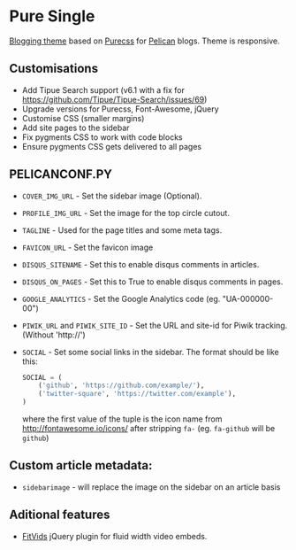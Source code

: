 Pure Single
===========

[Blogging theme](http://purepelican.com) based on [Purecss](http:purecss.io) for [Pelican](http://docs.getpelican.com/) blogs.
Theme is responsive.

## Customisations

* Add Tipue Search support (v6.1 with a fix for
  https://github.com/Tipue/Tipue-Search/issues/69)
* Upgrade versions for Purecss, Font-Awesome, jQuery
* Customise CSS (smaller margins)
* Add site pages to the sidebar
* Fix pygments CSS to work with code blocks
* Ensure pygments CSS gets delivered to all pages

## PELICANCONF.PY

* `COVER_IMG_URL` - Set the sidebar image (Optional).
* `PROFILE_IMG_URL` - Set the image for the top circle cutout.
* `TAGLINE` - Used for the page titles and some meta tags.
* `FAVICON_URL` - Set the favicon image
* `DISQUS_SITENAME` - Set this to enable disqus comments in articles.
* `DISQUS_ON_PAGES` - Set this to True to enable disqus comments in pages.
* `GOOGLE_ANALYTICS` - Set the Google Analytics code (eg. "UA-000000-00")
* `PIWIK_URL` and `PIWIK_SITE_ID` - Set the URL and site-id for Piwik tracking. (Without 'http://')
* `SOCIAL` - Set some social links in the sidebar. The format should be like this:

    ```python
    SOCIAL = (
        ('github', 'https://github.com/example/'),
        ('twitter-square', 'https://twitter.com/example'),
    )
    ```
    where the first value of the tuple is the icon name from http://fontawesome.io/icons/ after stripping `fa-` (eg. `fa-github` will be `github`)

## Custom article metadata:
* `sidebarimage` - will replace the image on the sidebar on an article basis

## Aditional features
* [FitVids](https://github.com/davatron5000/FitVids.js) jQuery plugin for fluid width video embeds.


